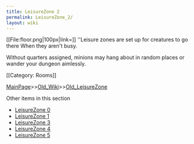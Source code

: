 ```yaml
---
title: LeisureZone 2
permalink: LeisureZone_2/
layout: wiki
---
```

[[File:floor.png|100px|link=]]
''Leisure zones are set up for creatures to go there When they aren't busy.

Without quarters assigned, minions may hang about in random places or wander your dungeon aimlessly.

[[Category: Rooms]]

[MainPage](/keeperrl_wiki/ "wikilink")>>[Old_Wiki](/keeperrl_wiki/Old_Wiki "wikilink")>>[Old_LeisureZone](/keeperrl_wiki/Old_LeisureZone "wikilink")

Other items in this section
-    [LeisureZone 0](/keeperrl_wiki/LeisureZone_0 "wikilink")
-    [LeisureZone 1](/keeperrl_wiki/LeisureZone_1 "wikilink")
-    [LeisureZone 3](/keeperrl_wiki/LeisureZone_3 "wikilink")
-    [LeisureZone 4](/keeperrl_wiki/LeisureZone_4 "wikilink")
-    [LeisureZone 5](/keeperrl_wiki/LeisureZone_5 "wikilink")
